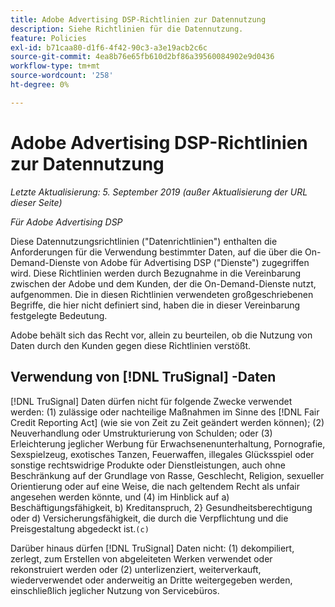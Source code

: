 ```yaml
---
title: Adobe Advertising DSP-Richtlinien zur Datennutzung
description: Siehe Richtlinien für die Datennutzung.
feature: Policies
exl-id: b71caa80-d1f6-4f42-90c3-a3e19acb2c6c
source-git-commit: 4ea8b76e65fb610d2bf86a39560084902e9d0436
workflow-type: tm+mt
source-wordcount: '258'
ht-degree: 0%

---
```


# Adobe Advertising DSP-Richtlinien zur Datennutzung

*Letzte Aktualisierung: 5. September 2019 (außer Aktualisierung der URL dieser Seite)*

*Für Adobe Advertising DSP*

Diese Datennutzungsrichtlinien (&quot;Datenrichtlinien&quot;) enthalten die Anforderungen für die Verwendung bestimmter Daten, auf die über die On-Demand-Dienste von Adobe für Advertising DSP (&quot;Dienste&quot;) zugegriffen wird. Diese Richtlinien werden durch Bezugnahme in die Vereinbarung zwischen der Adobe und dem Kunden, der die On-Demand-Dienste nutzt, aufgenommen. Die in diesen Richtlinien verwendeten großgeschriebenen Begriffe, die hier nicht definiert sind, haben die in dieser Vereinbarung festgelegte Bedeutung.

Adobe behält sich das Recht vor, allein zu beurteilen, ob die Nutzung von Daten durch den Kunden gegen diese Richtlinien verstößt.

## Verwendung von [!DNL TruSignal] -Daten

[!DNL TruSignal] Daten dürfen nicht für folgende Zwecke verwendet werden: (1) zulässige oder nachteilige Maßnahmen im Sinne des [!DNL Fair Credit Reporting Act] (wie sie von Zeit zu Zeit geändert werden können); (2) Neuverhandlung oder Umstrukturierung von Schulden; oder (3) Erleichterung jeglicher Werbung für Erwachsenenunterhaltung, Pornografie, Sexspielzeug, exotisches Tanzen, Feuerwaffen, illegales Glücksspiel oder sonstige rechtswidrige Produkte oder Dienstleistungen, auch ohne Beschränkung auf der Grundlage von Rasse, Geschlecht, Religion, sexueller Orientierung oder auf eine Weise, die nach geltendem Recht als unfair angesehen werden könnte, und (4) im Hinblick auf a) Beschäftigungsfähigkeit, b) Kreditanspruch, 2} Gesundheitsberechtigung oder d) Versicherungsfähigkeit, die durch die Verpflichtung und die Preisgestaltung abgedeckt ist.<!-- I used backticks in the previous sentence to prevent ( c ) from displaying as a copyright symbol. I think the OS does that. Using HTML code for the parentheses doesn't prevent it. -->`(c)`

Darüber hinaus dürfen [!DNL TruSignal] Daten nicht: (1) dekompiliert, zerlegt, zum Erstellen von abgeleiteten Werken verwendet oder rekonstruiert werden oder (2) unterlizenziert, weiterverkauft, wiederverwendet oder anderweitig an Dritte weitergegeben werden, einschließlich jeglicher Nutzung von Servicebüros.
